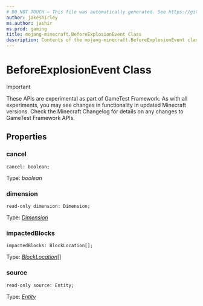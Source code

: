 ```yaml
---
# DO NOT TOUCH — This file was automatically generated. See https://github.com/Mojang/MinecraftScriptingApiDocsGenerator to modify descriptions, examples, etc.
author: jakeshirley
ms.author: jashir
ms.prod: gaming
title: mojang-minecraft.BeforeExplosionEvent Class
description: Contents of the mojang-minecraft.BeforeExplosionEvent class.
---
```

# BeforeExplosionEvent Class
>[!IMPORTANT]
>These APIs are experimental as part of GameTest Framework. As with all experiments, you may see changes in functionality in updated Minecraft versions. Check the Minecraft Changelog for details on any changes to GameTest Framework APIs.


## Properties
### **cancel**
`cancel: boolean;`

Type: *boolean*


### **dimension**
`read-only dimension: Dimension;`

Type: [*Dimension*](Dimension.md)


### **impactedBlocks**
`impactedBlocks: BlockLocation[];`

Type: [*BlockLocation*](BlockLocation.md)[]


### **source**
`read-only source: Entity;`

Type: [*Entity*](Entity.md)




